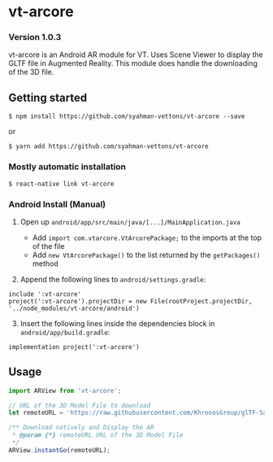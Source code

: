 # vt-arcore

### Version 1.0.3
vt-arcore is an Android AR module for VT. Uses Scene Viewer to display the GLTF file in Augmented Reality. This module does handle the downloading of the 3D file.

## Getting started

`$ npm install https://github.com/syahman-vettons/vt-arcore --save`

or

`$ yarn add https://github.com/syahman-vettons/vt-arcore`


### Mostly automatic installation

`$ react-native link vt-arcore`

### Android Install (Manual) 

1. Open up `android/app/src/main/java/[...]/MainApplication.java`
    - Add `import com.vtarcore.VtArcorePackage;` to the imports at the top of the file
    - Add `new VtArcorePackage()` to the list returned by the `getPackages()` method
    
2. Append the following lines to `android/settings.gradle`:
```
include ':vt-arcore'
project(':vt-arcore').projectDir = new File(rootProject.projectDir, '../node_modules/vt-arcore/android')
```

3. Insert the following lines inside the dependencies block in `android/app/build.gradle`:
```
implementation project(':vt-arcore')
```

## Usage
```javascript
import ARView from 'vt-arcore';

// URL of the 3D Model File to download
let remoteURL = 'https://raw.githubusercontent.com/KhronosGroup/glTF-Sample-Models/master/2.0/DamagedHelmet/glTF/DamagedHelmet.gltf'

/** Download natively and Display the AR
 * @param {*} remoteURL URL of the 3D Model File
 */
ARView.instantGo(remoteURL);
```

